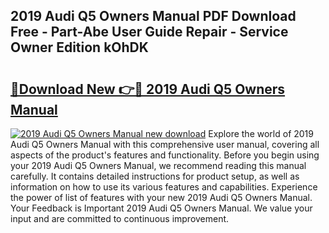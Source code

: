 ## 2019 Audi Q5 Owners Manual PDF Download Free - Part-Abe User Guide Repair - Service Owner Edition kOhDK

# <h2><a href="http://bc30906.oget.top/?id=2019+Audi+Q5+Owners+Manual">🔗Download New 👉🔴 2019 Audi Q5 Owners Manual</a></h2>

[![2019 Audi Q5 Owners Manual new download](https://i.imgur.com/5g1atiW.png)](http://bc30906.oget.top/?id=2019+Audi+Q5+Owners+Manual)
Explore the world of 2019 Audi Q5 Owners Manual with this comprehensive user manual, covering all aspects of the product's features and functionality. Before you begin using your 2019 Audi Q5 Owners Manual, we recommend reading this manual carefully. It contains detailed instructions for product setup, as well as information on how to use its various features and capabilities. Experience the power of list of features with your new 2019 Audi Q5 Owners Manual. Your Feedback is Important 2019 Audi Q5 Owners Manual. We value your input and are committed to continuous improvement.
